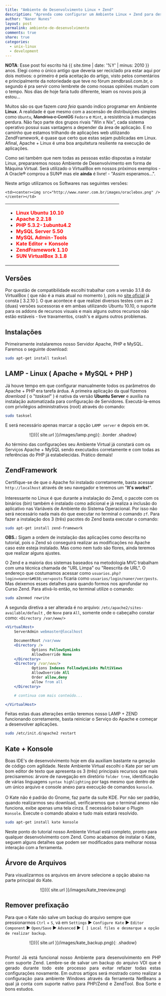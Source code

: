 ```yaml
---
title: "Ambiente de Desenvolvimento Linux + Zend"
description: "Aprenda como configurar um Ambiente Linux + Zend para desenvolver suas primeiras aplicações"
author: "Naner Nunes"
layout: post
permalink: ambiente-de-desenvolvimento
comments: true
share: true
categories:
  - unix-linux
  - development
---
```


**NOTA**: Esse post foi escrito há {{ site.time | date: '%Y' | minus: 2010 }} anos. Elegi como o único antigo que deveria ser reciclado pra estar aqui por dois motivos: o primeiro é pela aceitação do artigo, visto pelos comentários e principalmente da notoriedade que teve no fórum zendbrasil.com.br, o segundo é pra servir como lembrete de como nossas opiniões mudam com o tempo. Nos dias de hoje faria tudo diferente, leiam os novos pois já estou...<!--more-->

Muitos são os que fazem *cara feia* quando indico programar em Ambiente **Linux**. A realidade é que mesmo com a ascensão de distribuições simples como `Ubuntu`, <del>Mandriva e CentOS</del> `Fedora` e `Mint`, a resistência à mudanças perdura. Não faço parte dos grupos rivais "Win x Nix", cada sistema operativo possui suas vantagens a depender da área de aplicação. E no caminho que estamos trilhando de aplicações web utilizando ZendFramework, é quase que certo que estas sejam publicadas em Linux. Afinal, Apache + Linux é uma boa arquitetura resiliente na execução de aplicações.

Como sei também que nem todas as pessoas estão dispostas a instalar Linux, prepararemos nosso Ambiente de Desenvolvimento em forma de Máquina Virtual. Será utilizado o VirtualBox em nossos próximos exemplos - A Oracle® comprou a SUN® mas ele **ainda** é livre! - "Assim esperamos...".

Neste artigo utilizamos os Softwares nas seguintes versões:

<table>
  <tr>
    <td width="60%">
      <ul>
        <li><font color="#F00"><b>Linux Ubuntu 10.10</b></font></li>
        <li><font color="#F00"><b>Apache 2.2.18</b></font></li>
        <li><font color="#F00"><b>PHP 5.3.2-1ubuntu4.2</b></font></li>
        <li><font color="#F00"><b>MySQL Server 5.50</b></font></li>
        <li><font color="#F00"><b>MySQL Admin-Tools</b></font></li>
        <li><font color="#F00"><b>Kate Editor + Konsole</b></font></li>
        <li><font color="#F00"><b>ZendFramework 1.10</b></font></li>
        <li><font color="#F00"><b>SUN VirtualBox 3.1.8</b></font></li>
      </ul>
    </td>

    <td><center><img src="http://www.naner.com.br/images/oraclebox.png" /></center></td>

  </tr>
</table>

## Versões

Por questão de compatibilidade escolhi trabalhar com a versão 3.1.8 do VirtualBox ( que não é a mais atual no momento ), pois no <a href="http://www.virtualbox.org">site oficial</a> já consta [ 3.2.10 ]. O que acontece é que realizei diversos testes com as 2 (duas) versões sucessoras e em ambas utilizando Ubuntu 10.10, o suporte para os addons de recursos visuais e mais alguns outros recursos não estão estáveis - tive travamentos, crash's e alguns outros problemas.

## Instalações

Primeiramente instalaremos nosso Servidor Apache, PHP e MySQL. Faremos o seguinte download:
``` bash
sudo apt-get install tasksel
```

## LAMP - Linux ( Apache + MySQL + PHP )

Já houve tempo em que configurar manualmente todos os parâmetros do Apache + PHP era tarefa árdua. A primeira aplicação da qual fizemos <em>download </em>( o "*tasksel*" ) é nativa da versão <strong>Ubuntu Server</strong> e auxilia na instalação automatizada para configuração de Servidores. Executá-la-emos com privilégios administrativos (root) através do comando:

``` bash
sudo tasksel
```

E será necessário apenas marcar a opção `LAMP server` e depois em `OK`.<br />

<center><span markdown="1">
![]({{ site.url }}/images/lamp.png){: .border .shadow}
</span></center>

Ao término das configurações seu Ambiente Virtual já constará com os Serviços Apache + MySQL sendo executados corretamente e com todas as referências do PHP já estabelecidas. Prático demais!

## ZendFramework

Certifique-se de que o Apache foi instalado corretamente, basta acessar `http://localhost` através de seu navegador e teremos um "<strong>It's works!</strong>".<br /><br /> Interessante no Linux é que durante a instalação do Zend, o pacote com os binários (bin) também é instalado como adicional e já realiza a inclusão do aplicativo nas Variáveis de Ambiente do Sistema Operacional. Por isso não será necessário nada mais do que executar no terminal o comando `zf`. Para fazer a instalação dos 3 (três) pacotes do Zend basta executar o comando:

``` bash
sudo apt-get install zend-framework
```

**OBS.:** Sigam a ordem de instalação das aplicações como descrita no tutorial, pois o Zend só conseguirá realizar as modificações no Apache caso este esteja instalado. Mas como nem tudo são flores, ainda teremos que realizar alguns ajustes.

O Zend e a maioria dos sistemas baseados na metodologia MVC trabalham com uma técnica chamada de "URL Limpa" ou "Reescrita de URL". O endereço que costumamos acessar como `usuarios.php?login=naner&#038;ver=posts` ficaria como `usuarios/login/naner/ver/posts`. Mas deixemos esses detalhes para quando formos nos aprofundar no Curso Zend. Para ativá-lo então, no terminal utilize o comando:

``` bash
sudo a2enmod rewrite
```

A segunda diretiva a ser alterada é no arquivo: `/etc/apache2/sites-available/default` , de `None` para `All`, somente onde o cabeçalho constar como: `<Directory /var/www/>`

``` apache
<VirtualHost>
    ServerAdmin webmaster@localhost

    DocumentRoot /var/www
    <Directory />
            Options FollowSymLinks
            AllowOverride None
    </Directory>
    <Directory /var/www/>
            Options Indexes FollowSymLinks MultiViews
            AllowOverride All
            Order allow,deny
            allow from all
    </Directory>

    # continua com mais conteúdo...

</VirtualHost>
```

Feitas estas duas alterações então teremos nosso LAMP + ZEND funcionando corretamente, basta reiniciar o Serviço do Apache e começar a desenvolver aplicações.

``` bash
sudo /etc/init.d/apache2 restart
```

## Kate + Konsole

Boas IDE's de desenvolvimento hoje em dia auxiliam bastante na geração de código com agilidade. Neste Ambiente Virtual escolhi o Kate por ser um bom editor de texto que apresenta os 3 (três) principais recursos que mais precisaremos: árvore de navegação em diretório `folder tree`, identificação de várias linguagens `syntax highlighting` por tags mesmo que dentro de um único arquivo e console anexo para execução de comandos `konsole`.<br /> <br />O Kate não é padrão do Gnome, faz parte da suíte KDE. Por não ser padrão, quando realizarmos seu download, verificaremos que o terminal anexo não funciona, exibe apenas uma tela cinza. É necessário baixar o Plugin `Konsole`. Execute o comando abaixo e tudo mais estará resolvido.

``` bash
sudo apt-get install kate konsole
```

Neste ponto do tutorial nosso Ambiente Virtual está completo, pronto para qualquer desenvolvimento com Zend. Como acabamos de instalar o Kate, seguem alguns detalhes que podem ser modificados para melhorar nossa interação com a ferramenta.

## Árvore de Arquivos

Para visualizarmos os arquivos em árvore selecione a opção abaixo na parte principal do Kate.

<center><span markdown="1">
![]({{ site.url }}/images/kate_treeview.png)
</span></center>

## Remover prefixação

Para que o Kate não salve um backup do arquivo sempre que pressionarmos `Ctrl` + `S`, vá em `Settings` &#9658; `Configure Kate` &#9658; `Editor Component` &#9658; `Open/Save` &#9658; `Advanced` &#9658; `[ ] Local files e desmarque a opção de realizar backup`.

<center><span markdown="1">
![]({{ site.url }}/images/kate_backup.png){: .shadow}
</span></center>

<br />

<p align="justify">
  Pronto! Já está funcional nosso Ambiente para desenvolvimento em PHP com suporte Zend. Lembre-se de salvar um backup do arquivo VDI que é gerado durante todo este processo para evitar refazer todas estas configurações novamente. Em outros artigos será mostrado como realizar a configuração para ambiente Windows através da ferramenta NetBeans a qual já conta com suporte nativo para PHP/Zend e ZendTool. Boa Sorte e bons estudos.
</p>
